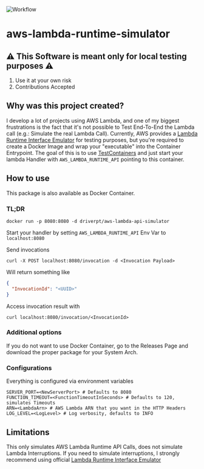 ![Workflow](https://github.com/driverpt/aws-lambda-runtime-simulator/actions/workflows/pr.yml/badge.svg)

# aws-lambda-runtime-simulator

## ⚠️ This Software is meant only for local testing purposes ⚠️
1. Use it at your own risk
2. Contributions Accepted

## Why was this project created?
I develop a lot of projects using AWS Lambda, and one of my biggest frustrations is the fact
that it's not possible to Test End-To-End the Lambda call (e.g.: Simulate the real Lambda Call).
Currently, AWS provides a [Lambda Runtime Interface Emulator](https://github.com/aws/aws-lambda-runtime-interface-emulator)
for testing purposes, but you're required to create a Docker Image and wrap your "executable" into the Container Entrypoint.
The goal of this is to use [TestContainers](https://www.testcontainers.org/) and just start your lambda Handler with `AWS_LAMBDA_RUNTIME_API`
pointing to this container.

## How to use
This package is also available as Docker Container.

### TL;DR
```shell
docker run -p 8080:8080 -d driverpt/aws-lambda-api-simulator
```

Start your handler by setting `AWS_LAMBDA_RUNTIME_API` Env Var to `localhost:8080`

Send invocations
```shell
curl -X POST localhost:8080/invocation -d <Invocation Payload>
```

Will return something like
```json
{
  "InvocationId": "<UUID>"
}
```

Access invocation result with
```shell
curl localhost:8080/invocation/<InvocationId>
```

### Additional options
If you do not want to use Docker Container, go to the Releases Page and download the proper package for your System Arch.

### Configurations
Everything is configured via environment variables

```shell
SERVER_PORT=<NewServerPort> # Defaults to 8080
FUNCTION_TIMEOUT=<FunctionTimeoutInSeconds> # Defaults to 120, simulates Timeouts
ARN=<LambdaArn> # AWS Lambda ARN that you want in the HTTP Headers
LOG_LEVEL=<LogLevel> # Log verbosity, defaults to INFO
```

## Limitations
This only simulates AWS Lambda Runtime API Calls, does not simulate Lambda Interruptions.
If you need to simulate interruptions, I strongly recommend using official [Lambda Runtime Interface Emulator](https://github.com/aws/aws-lambda-runtime-interface-emulator)
